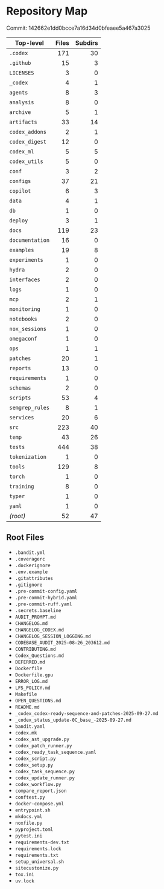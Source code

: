 # Repository Map

Commit: 142662e1dd0bcce7a16d34d0bfeaee5a467a3025

| Top-level | Files | Subdirs |
|---|---:|---:|
| `.codex` | 171 | 30 |
| `.github` | 15 | 3 |
| `LICENSES` | 3 | 0 |
| `_codex` | 4 | 1 |
| `agents` | 8 | 3 |
| `analysis` | 8 | 0 |
| `archive` | 5 | 1 |
| `artifacts` | 33 | 14 |
| `codex_addons` | 2 | 1 |
| `codex_digest` | 12 | 0 |
| `codex_ml` | 5 | 5 |
| `codex_utils` | 5 | 0 |
| `conf` | 3 | 2 |
| `configs` | 37 | 21 |
| `copilot` | 6 | 3 |
| `data` | 4 | 1 |
| `db` | 1 | 0 |
| `deploy` | 3 | 1 |
| `docs` | 119 | 23 |
| `documentation` | 16 | 0 |
| `examples` | 19 | 8 |
| `experiments` | 1 | 0 |
| `hydra` | 2 | 0 |
| `interfaces` | 2 | 0 |
| `logs` | 1 | 0 |
| `mcp` | 2 | 1 |
| `monitoring` | 1 | 0 |
| `notebooks` | 2 | 0 |
| `nox_sessions` | 1 | 0 |
| `omegaconf` | 1 | 0 |
| `ops` | 1 | 1 |
| `patches` | 20 | 1 |
| `reports` | 13 | 0 |
| `requirements` | 1 | 0 |
| `schemas` | 2 | 0 |
| `scripts` | 53 | 4 |
| `semgrep_rules` | 8 | 1 |
| `services` | 20 | 6 |
| `src` | 223 | 40 |
| `temp` | 43 | 26 |
| `tests` | 444 | 38 |
| `tokenization` | 1 | 0 |
| `tools` | 129 | 8 |
| `torch` | 1 | 0 |
| `training` | 8 | 0 |
| `typer` | 1 | 0 |
| `yaml` | 1 | 0 |
| *(root)* | 52 | 47 |

## Root Files
- `.bandit.yml`
- `.coveragerc`
- `.dockerignore`
- `.env.example`
- `.gitattributes`
- `.gitignore`
- `.pre-commit-config.yaml`
- `.pre-commit-hybrid.yaml`
- `.pre-commit-ruff.yaml`
- `.secrets.baseline`
- `AUDIT_PROMPT.md`
- `CHANGELOG.md`
- `CHANGELOG_CODEX.md`
- `CHANGELOG_SESSION_LOGGING.md`
- `CODEBASE_AUDIT_2025-08-26_203612.md`
- `CONTRIBUTING.md`
- `Codex_Questions.md`
- `DEFERRED.md`
- `Dockerfile`
- `Dockerfile.gpu`
- `ERROR_LOG.md`
- `LFS_POLICY.md`
- `Makefile`
- `OPEN_QUESTIONS.md`
- `README.md`
- `_codex_codex-ready-sequence-and-patches-2025-09-27.md`
- `_codex_status_update-0C_base_-2025-09-27.md`
- `bandit.yaml`
- `codex.mk`
- `codex_ast_upgrade.py`
- `codex_patch_runner.py`
- `codex_ready_task_sequence.yaml`
- `codex_script.py`
- `codex_setup.py`
- `codex_task_sequence.py`
- `codex_update_runner.py`
- `codex_workflow.py`
- `compare_report.json`
- `conftest.py`
- `docker-compose.yml`
- `entrypoint.sh`
- `mkdocs.yml`
- `noxfile.py`
- `pyproject.toml`
- `pytest.ini`
- `requirements-dev.txt`
- `requirements.lock`
- `requirements.txt`
- `setup_universal.sh`
- `sitecustomize.py`
- `tox.ini`
- `uv.lock`
